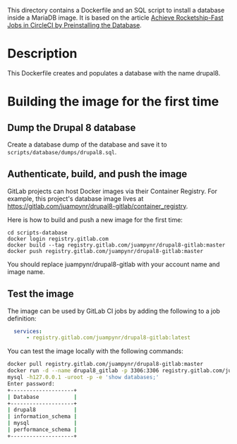 This directory contains a Dockerfile and an SQL script to install a database inside a
MariaDB image. It is based on the article
[Achieve Rocketship-Fast Jobs in CircleCI by Preinstalling the Database](https://www.lullabot.com/articles/rocket-ship-fast-jobs-circleci-preinstalling-database).

# Description

This Dockerfile creates and populates a database with the name drupal8.

# Building the image for the first time

## Dump the Drupal 8 database
Create a database dump of the database and save it to `scripts/database/dumps/drupal8.sql`.

## Authenticate, build, and push the image

GitLab projects can host Docker images via their Container Registry. For example, this
project's database image lives at https://gitlab.com/juampynr/drupal8-gitlab/container_registry.

Here is how to build and push a new image for the first time:

```
cd scripts-database
docker login registry.gitlab.com
docker build --tag registry.gitlab.com/juampynr/drupal8-gitlab:master
docker push registry.gitlab.com/juampynr/drupal8-gitlab:master
```

You should replace juampynr/drupal8-gitlab with your account name and image name.

## Test the image

The image can be used by GitLab CI jobs by adding the following to a job definition:

```yaml
  services:
      - registry.gitlab.com/juampynr/drupal8-gitlab:latest
```

You can test the image locally with the following commands:

```bash
docker pull registry.gitlab.com/juampynr/drupal8-gitlab:master
docker run -d --name drupal8_gitlab -p 3306:3306 registry.gitlab.com/juampynr/drupal8-gitlab:master
mysql -h127.0.0.1 -uroot -p -e 'show databases;'
Enter password:
+--------------------+
| Database           |
+--------------------+
| drupal8            |
| information_schema |
| mysql              |
| performance_schema |
+--------------------+
```

